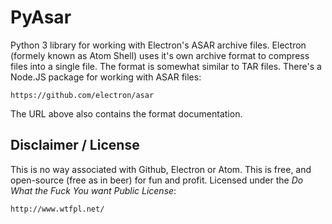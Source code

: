 # PyAsar
Python 3 library for working with Electron's ASAR archive files. Electron (formely known as Atom Shell) uses it's own archive format to compress files into a single file. The format is somewhat similar to TAR files. There's a Node.JS package for working with ASAR files:

    https://github.com/electron/asar

The URL above also contains the format documentation.

## Disclaimer / License
This is no way associated with Github, Electron or Atom. This is free, and open-source (free as in beer) for fun and profit. Licensed under the _Do What the Fuck You want Public License_:

    http://www.wtfpl.net/
